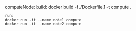 computeNode:
    build:
    docker build -f ./Dockerfile.1 -t compute .

    run:
    docker run -it --name node1 compute
    docker run -it --name node2 compute


    